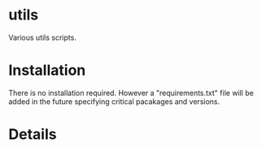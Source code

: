 # utils
Various utils scripts.

# Installation
There is no installation required. However a "requirements.txt" file will be added in the future specifying critical pacakages and versions.

# Details
